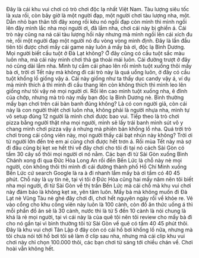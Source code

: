 Đây là cái khu vui chơi có trò chơi độc lạ nhất Việt Nam. Tàu lượng siêu tốc là xưa rồi, còn bây giờ là một người đạp, một người chơi tàu lượng nha, một. Dẫn nhỏ bạn thân tới đây xong rồi kêu nó ngồi đạp còn mình thì mình ngồi lên đây mình lắc nha mọi người ơi, đã lắm nha, chơi cái này bị ghiền á. Cái trò này cũng na ná cái tàu lượng hồi nãy nhưng mà mình ngồi lên cái xích đu nè, rồi một người đạp một người nó đu vòng vòng mình định. Đây là lần đầu tiên tôi được chơi mấy cái game này luôn á mấy bà ơi, độc lạ Bình Dương. Mọi người biết cầu tuột ở Đà Lạt không? Ở đây cũng có cầu tuột sắc màu luôn nha, mà cái này mình chơi thả ga thoải mái luôn. Cái đường trượt ở đây nó cũng dài lắm nha. Mình tự cầm cái phao lên rồi mình tuột xuống thôi mấy bà ơi, trời ơi Tết này mà không đi cái trò này là quá uổng luôn, ở đây có cầu tuột khổng lồ giống vậy á. Cái này giống như ta thấy dục candy vậy á, ví dụ mà mình thích á thì mình đi cầu thang lên còn không thích thì mình leo lên giống như tôi vậy nè mọi người ơi. Rồi lên cao mình tuột xuống nha, ê đỉnh của chớp, nhưng mà trò này mấy bạn độc lạ Bình Dương nè. Bình thường mấy bạn chơi trên cái bàn banh đúng không? Là có con người giả, còn cái này là con người thiệt chơi luôn nha, không phải là người nhựa nha, mình tự vô setup đúng 12 người là mình chơi được bao vui. Tiếp theo là trò chơi pizza bằng người thật nha mọi người, mình sẽ lấy trái banh mình sút vô y chang mình chơi pizza vậy á nhưng mà phiên bản khổng lồ nha. Quá trời trò chơi trong cái công viên này, mọi người thấy cái bạt nhún này không? Trời ơi từ người lớn đến trẻ em ai cũng chơi được hết trơn á. Rồi mùa Tết này mà sợ đi đâu cũng bị kẹt xe hết thì về đây chơi cho tôi đi tại nó cách Sài Gòn có tầm 30 cây số thôi mọi người ơi nó nằm. Các bạn đi từ Sài Gòn xuống Bình Chánh xong đi qua Đức Hòa Long An rồi đến Bến Lức là chỗ này nè mọi người, còn không thôi thì mình đi cái đường thành phố Hồ Chí Minh xuống Bến Lức cứ search Google là ra à đi nhanh lắm mấy bà ơi tầm có 40 45 phút. Chỗ này là uy tín nè, tại vì tôi ở Đức Hòa cũng hai mấy năm nên tôi biết nha mọi người, đi từ Sài Gòn về thị trấn Bến Lức mà cái chỗ mà khu vui chơi này đảm bảo là không kẹt xe, yên tâm luôn. Mấy bà mà không muốn đi Đà Lạt nè Vũng Tàu nè ghé đây chơi đi, chơi hết nguyên ngày rồi về khỏe re. Vé vào cổng cho khu công viên này luôn là 100 cành, còn đồ ăn thức uống á thì mỗi phần đồ ăn sẽ là 30 cành, nước thì là từ 5 đến 10 cành là nói chung là khá là rẻ mọi người, tại vì cái này là của quê tôi nên tôi review cho mấy bà đi cho nó gần tại vì bình thường tôi từ Sài Gòn về quê có tầm 40 45 phút thôi. Đây là khu vui chơi Tân Lập ở đây còn có cái hồ bơi khổng lồ nữa, nhưng mà tôi chưa nói tới hồ bơi tôi sẽ làm ở clip sau nha, nhưng mà cái clip khu vui chơi này chỉ chọn 100.000 thôi, các bạn chơi từ sáng tới chiều chán về. Chơi hoài vẫn không hết.